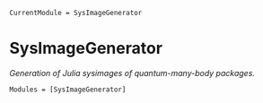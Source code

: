 ```@meta
CurrentModule = SysImageGenerator
```

# SysImageGenerator

*Generation of Julia sysimages of quantum-many-body packages.*




```@autodocs
Modules = [SysImageGenerator]
```
